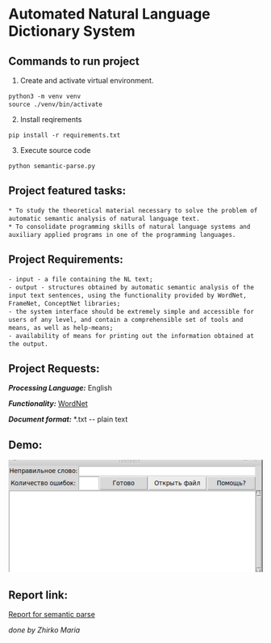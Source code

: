 # Automated Natural Language Dictionary System

## Commands to run project

1. Create and activate virtual environment.

```terminal
python3 -m venv venv
source ./venv/bin/activate
```

2. Install reqirements

```terminal
pip install -r requirements.txt
```

3. Execute source code

```terminal
python semantic-parse.py
```

## Project featured tasks:

    * To study the theoretical material necessary to solve the problem of automatic semantic analysis of natural language text.
    * To consolidate programming skills of natural language systems and auxiliary applied programs in one of the programming languages.

## Project Requirements:

    - input - a file containing the NL text;
    - output - structures obtained by automatic semantic analysis of the input text sentences, using the functionality provided by WordNet, FrameNet, ConceptNet libraries;
    - the system interface should be extremely simple and accessible for users of any level, and contain a comprehensible set of tools and means, as well as help-means;
    - availability of means for printing out the information obtained at the output.

## Project Requests:

_**Processing Language:**_
 English

_**Functionality:**_
 [WordNet](https://wordnet.princeton.edu/)

_**Document format:**_
 *.txt -- plain text

## Demo:
![Animated gif demo](../demo/semantic-parse.gif)

## Report link:

[Report for semantic parse](https://docs.google.com/document/d/14rz9vU9b_FuH-jVBTyIYfc3EThjf3Mz37YLfoOO1oAo/edit?usp=sharing)

_done by Zhirko Maria_
